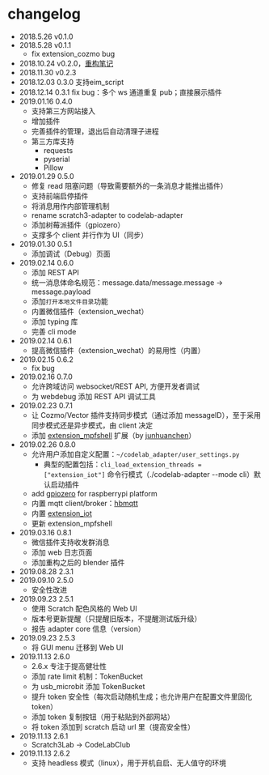 # changelog
*  2018.5.26  v0.1.0
*  2018.5.28  v0.1.1
    *  fix extension_cozmo bug
*  2018.10.24 v0.2.0，[重构笔记](https://blog.just4fun.site/scratch3-adapter-refactoring-note.html)
*  2018.11.30 v0.2.3
*  2018.12.03 0.3.0 支持eim_script
*  2018.12.14 0.3.1 fix bug：多个 ws 通道重复 pub；直接展示插件
*  2019.01.16 0.4.0
    *  支持第三方网站接入
    *  增加插件
    *  完善插件的管理，退出后自动清理子进程
    *  第三方库支持
        *  requests
        *  pyserial
        *  Pillow
*  2019.01.29 0.5.0
    *  修复 read 阻塞问题（导致需要额外的一条消息才能推出插件）
    *  支持前端启停插件
    *  将消息用作内部管理机制
    *  rename scratch3-adapter to codelab-adapter
    *  添加树莓派插件（gpiozero）
    *  支撑多个 client 并行作为 UI（同步）
*  2019.01.30 0.5.1
    *  添加调试（Debug）页面
*  2019.02.14 0.6.0 
    *  添加 REST API
    *  统一消息体命名规范：message.data/message.message -> message.payload
    *  添加`打开本地文件目录`功能
    *  内置微信插件（extension_wechat）
    *  添加 typing 库
    *  完善 cli mode
*  2019.02.14 0.6.1
    *  提高微信插件（extension_wechat）的易用性（内置）
*  2019.02.15 0.6.2
    *  fix bug
*  2019.02.16 0.7.0
    *  允许跨域访问 websocket/REST API, 方便开发者调试
    *  为 webdebug 添加 REST API 调试工具
*  2019.02.23 0.7.1
    *  让 Cozmo/Vector 插件支持同步模式（通过添加 messageID），至于采用同步模式还是异步模式，由 client 决定
    *  添加 [extension_mpfshell](https://github.com/CodeLabClub/codelab_adapter_extensions/blob/master/extension_mpfshell.py) 扩展（by [junhuanchen](https://github.com/junhuanchen)）
*  2019.02.26 0.8.0
    *  允许用户添加自定义配置：`~/codelab_adapter/user_settings.py`
        *  典型的配置包括：`cli_load_extension_threads = ["extension_iot"]` 命令行模式（./codelab-adapter --mode cli）默认启动插件
    *  add [gpiozero](https://github.com/RPi-Distro/python-gpiozero) for raspberrypi platform
    *  内置 mqtt client/broker：[hbmqtt](https://hbmqtt.readthedocs.io/en/latest/)
    *  内置 [extension_iot](https://github.com/CodeLabClub/codelab_adapter_extensions/blob/master/extension_iot.py)
    *  更新 extension_mpfshell
*  2019.03.16 0.8.1
    *  微信插件支持收发群消息
    *  添加 web 日志页面
    *  添加重构之后的 blender 插件
*  2019.08.28 2.3.1
*  2019.09.10 2.5.0
    *  安全性改进
*  2019.09.23 2.5.1
    *  使用 Scratch 配色风格的 Web UI
    *  版本号更新提醒（只提醒旧版本，不提醒测试版升级）
    *  报告 adapter core 信息（version）
*  2019.09.23 2.5.3
    *  将 GUI menu 迁移到 Web UI
*  2019.11.13 2.6.0
    *  2.6.x 专注于提高健壮性
    *  添加 rate limit 机制：TokenBucket
    *  为 usb_microbit 添加 TokenBucket
    *  提升 token 安全性（每次启动随机生成；也允许用户在配置文件里固化token）
    *  添加 token 复制按钮（用于粘贴到外部网站） 
    *  将 token 添加到 scratch 启动 url 里（提高安全性）
*  2019.11.13 2.6.1
    *  Scratch3Lab -> CodeLabClub
*  2019.11.13 2.6.2
    *  支持 headless 模式（linux），用于开机自启、无人值守的环境
